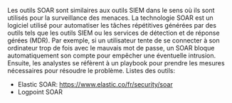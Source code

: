 Les outils SOAR sont similaires aux outils SIEM dans le sens où ils sont utilisés pour la surveillance des menaces. 
La technologie SOAR est un logiciel utilisé pour automatiser les tâches répétitives générées par des outils tels que les outils SIEM ou les services de détection et de réponse gérées (MDR). 
Par exemple, si un utilisateur tente de se connecter à son ordinateur trop de fois avec le mauvais mot de passe, un SOAR bloque automatiquement son compte pour empêcher une éventuelle intrusion. 
Ensuite, les analystes se réfèrent à un playbook pour prendre les mesures nécessaires pour résoudre le problème.
Listes des outils:
  - Elastic SOAR: https://www.elastic.co/fr/security/soar
  - Logpoint SOAR
  
